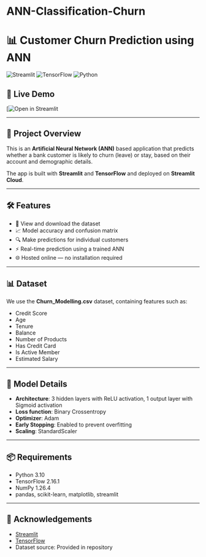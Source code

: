 # ANN-Classification-Churn

# 📊 Customer Churn Prediction using ANN

![Streamlit](https://img.shields.io/badge/Framework-Streamlit-red?logo=streamlit)
![TensorFlow](https://img.shields.io/badge/Framework-TensorFlow-orange?logo=tensorflow)
![Python](https://img.shields.io/badge/Python-3.10-blue?logo=python)

## 🔗 Live Demo
[![Open in Streamlit](https://ann-classification-churn-mghwjyw8t2jd3maxdhxdrr.streamlit.app/)

---

## 📌 Project Overview
This is an **Artificial Neural Network (ANN)** based application that predicts whether a bank customer is likely to churn (leave) or stay, based on their account and demographic details.

The app is built with **Streamlit** and **TensorFlow** and deployed on **Streamlit Cloud**.

---

## 🛠 Features
- 📂 View and download the dataset
- 📈 Model accuracy and confusion matrix
- 🔍 Make predictions for individual customers
- ⚡ Real-time prediction using a trained ANN
- 🌐 Hosted online — no installation required

---

## 📊 Dataset
We use the **Churn_Modelling.csv** dataset, containing features such as:
- Credit Score  
- Age  
- Tenure  
- Balance  
- Number of Products  
- Has Credit Card  
- Is Active Member  
- Estimated Salary  

---

## 🧠 Model Details
- **Architecture**: 3 hidden layers with ReLU activation, 1 output layer with Sigmoid activation  
- **Loss function**: Binary Crossentropy  
- **Optimizer**: Adam  
- **Early Stopping**: Enabled to prevent overfitting  
- **Scaling**: StandardScaler  

---

## 📦 Requirements
- Python 3.10  
- TensorFlow 2.16.1  
- NumPy 1.26.4  
- pandas, scikit-learn, matplotlib, streamlit  

---

## 🙌 Acknowledgements
- [Streamlit](https://streamlit.io)
- [TensorFlow](https://www.tensorflow.org)
- Dataset source: Provided in repository
